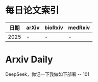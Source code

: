 # 每日论文索引

| 日期 | arXiv | bioRxiv | medRxiv |
|------|-------|---------|---------|
| 2025 | - | - | - |


















































































































# Arxiv Daily


DeepSeek，你记一下我做如下部署 -- 101
